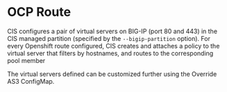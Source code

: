 # OCP Route

CIS configures a pair of virtual servers on BIG-IP (port 80 and 443) in the CIS managed partition (specified by the `--bigip-partition` option). For every Openshift route configured, CIS creates and attaches a policy to the virtual server that filters by hostnames, and routes to the corresponding pool member

The virtual servers defined can be customized further using the Override AS3 ConfigMap.
